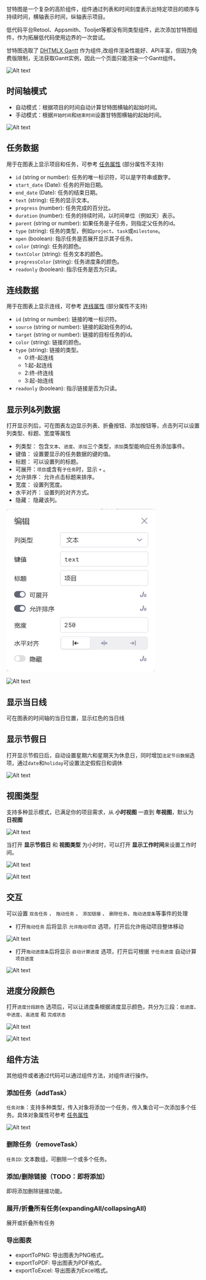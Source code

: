 
甘特图是一个复杂的高阶组件，组件通过列表和时间刻度表示出特定项目的顺序与持续时间，横轴表示时间，纵轴表示项目。

低代码平台Retool、Appsmith、Tooljet等都没有同类型组件，此次添加甘特图组件，作为拓展低代码使用边界的一次尝试。

甘特图选取了 [DHTMLX Gantt](https://docs.dhtmlx.com/gantt/) 作为组件,改组件渲染性能好、API丰富，但因为免费版限制，无法获取Gantt实例，因此一个页面只能渲染一个Gantt组件。

![Alt text](../assets/3-1.gif)

## 时间轴模式

* 自动模式：根据项目的时间自动计算甘特图横轴的起始时间。
* 手动模式：根据`开始时间`和`结束时间`设置甘特图横轴的起始时间。


![Alt text](../assets/image-31.png)

## 任务数据

用于在图表上显示项目和任务，可参考 [任务属性](https://docs.dhtmlx.com/gantt/desktop__task_properties.html) (部分属性不支持)

* `id` (string or number): 任务的唯一标识符，可以是字符串或数字。
* `start_date` (Date): 任务的开始日期。
* `end_date` (Date): 任务的结束日期。
* `text` (string): 任务的显示文本。
* `progress` (number): 任务完成的百分比。
* `duration` (number): 任务的持续时间，以时间单位（例如天）表示。
* `parent` (string or number): 如果任务是子任务，则指定父任务的id。
* `type` (string): 任务的类型，例如`project`、`task`或`milestone`。
* `open` (boolean): 指示任务是否展开显示其子任务。
* `color` (string): 任务的颜色。
* `textColor` (string): 任务文本的颜色。
* `progressColor` (string): 任务进度条的颜色。
* `readonly` (boolean): 指示任务是否为只读。

## 连线数据

用于在图表上显示连线，可参考 [连线属性](https://docs.dhtmlx.com/gantt/desktop__link_properties.html) (部分属性不支持)

* `id` (string or number): 链接的唯一标识符。
* `source` (string or number): 链接的起始任务的id。
* `target` (string or number): 链接的目标任务的id。
* `color` (string): 链接的颜色。
* `type` (string): 链接的类型。
    - 0:终-起连线
    - 1:起-起连线
    - 2:终-终连线
    - 3:起-始连线
* `readonly` (boolean): 指示链接是否为只读。
  
## 显示列&列数据

打开显示列后，可在图表左边显示列表、折叠按钮、添加按钮等，点击列可以设置列类型、标题、宽度等属性

* 列类型： 包含`文本`、`进度`、`添加`三个类型，`添加`类型能响应任务添加事件。
* 键值： 设置要显示的任务数据的键的值。
* 标题： 可以设置列的标题。
* 可展开：`项目`或含有`子任务`时，显示 `+` 。
* 允许排序： 允许点击标题来排序。
* 宽度： 设置列宽度。
* 水平对齐： 设置列的对齐方式。
* 隐藏： 隐藏该列。

![Alt text](../assets/image-42.png)

![Alt text](../assets/image-32.png)

## 显示当日线

可在图表的时间轴的当日位置，显示红色的当日线

## 显示节假日

打开显示节假日后，自动设置星期六和星期天为休息日，同时增加`法定节日数据`选项，通过`date`和`holiday`可设置法定假假日和调休

![Alt text](../assets/image-37.png)

## 视图类型

支持多种显示模式，已满足你的项目需求，从 **小时视图** 一直到 **年视图**，默认为 **日视图**

![Alt text](../assets/image-33.png)

当打开 **显示节假日** 和 **视图类型** 为小时时，可以打开 **显示工作时间**来设置工作时间。

![Alt text](../assets/image-34.png)

![Alt text](../assets/image-35.png)

## 交互

可以设置 `双击任务` 、 `拖动任务` 、 `添加链接` 、 `删除任务`、`拖动进度条`等事件的处理

* 打开`拖动任务` 后将显示 `允许拖动项目` 选项，打开后允许拖动项目整体移动

![Alt text](../assets/3-2.gif)

* 打开`拖动进度条`后将显示 `自动计算进度` 选项，打开后可根据 `子任务进度` 自动计算 `项目进度`
  
![Alt text](../assets/3-3.gif)

## 进度分段颜色

打开`进度分段颜色` 选项后，可以让进度条根据进度显示颜色，共分为三段：`低进度`、`中进度`、`高进度` 和 `完成状态`

![Alt text](../assets/image-36.png)

![Alt text](../assets/3-4.gif)

## 组件方法

其他组件或者通过代码可以通过组件方法，对组件进行操作。

### 添加任务（addTask）

`任务对象`：支持多种类型，传入对象将添加一个任务，传入集合可一次添加多个任务。具体对象属性可参考 [任务属性](./using-gantt.md#任务数据)

![Alt text](../assets/image-38.png)

### 删除任务（removeTask）

`任务ID`: 文本数组，可删除一个或多个任务。

### 添加/删除链接（TODO：即将添加）

即将添加删除链接功能。

### 展开/折叠所有任务(expandingAll/collapsingAll)

展开或折叠所有任务

### 导出图表

* exportToPNG: 导出图表为PNG格式。
* exportToPDF: 导出图表为PDF格式。
* exportToExcel: 导出图表为Excel格式。